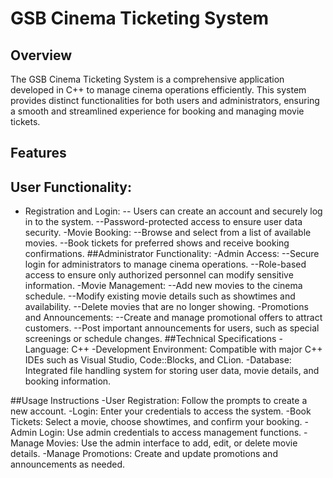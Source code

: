 # GSB Cinema Ticketing System
## Overview
The GSB Cinema Ticketing System is a comprehensive application developed in C++ to manage cinema operations efficiently. This system provides distinct functionalities for both users and administrators, ensuring a smooth and streamlined experience for booking and managing movie tickets.

## Features
## User Functionality:
- Registration and Login:
-- Users can create an account and securely log in to the system.
--Password-protected access to ensure user data security.
-Movie Booking:
--Browse and select from a list of available movies.
--Book tickets for preferred shows and receive booking confirmations.
##Administrator Functionality:
-Admin Access:
--Secure login for administrators to manage cinema operations.
--Role-based access to ensure only authorized personnel can modify sensitive information.
-Movie Management:
--Add new movies to the cinema schedule.
--Modify existing movie details such as showtimes and availability.
--Delete movies that are no longer showing.
-Promotions and Announcements:
--Create and manage promotional offers to attract customers.
--Post important announcements for users, such as special screenings or schedule changes.
##Technical Specifications
-Language: C++
-Development Environment: Compatible with major C++ IDEs such as Visual Studio, Code::Blocks, and CLion.
-Database: Integrated file handling system for storing user data, movie details, and booking information.

##Usage Instructions
-User Registration: Follow the prompts to create a new account.
-Login: Enter your credentials to access the system.
-Book Tickets: Select a movie, choose showtimes, and confirm your booking.
-Admin Login: Use admin credentials to access management functions.
-Manage Movies: Use the admin interface to add, edit, or delete movie details.
-Manage Promotions: Create and update promotions and announcements as needed.
